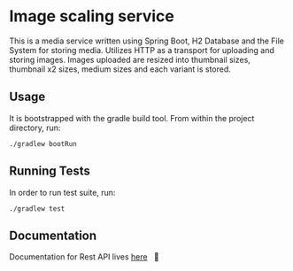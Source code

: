 # Image scaling service
This is a media service written using Spring Boot, H2 Database and the 
File System for storing media. Utilizes HTTP as a transport 
for uploading and storing images. Images uploaded are resized into 
thumbnail sizes, thumbnail x2 sizes, medium sizes and each variant is stored.
## Usage
It is bootstrapped with the gradle build tool. From within the project directory, run:
```shell script
./gradlew bootRun
```
## Running Tests
In order to run test suite, run:
```shell script
./gradlew test
```
## Documentation
Documentation for Rest API lives [here](https://benjamincath.gitbook.io/image-scaling-service/) &nbsp; 🚀